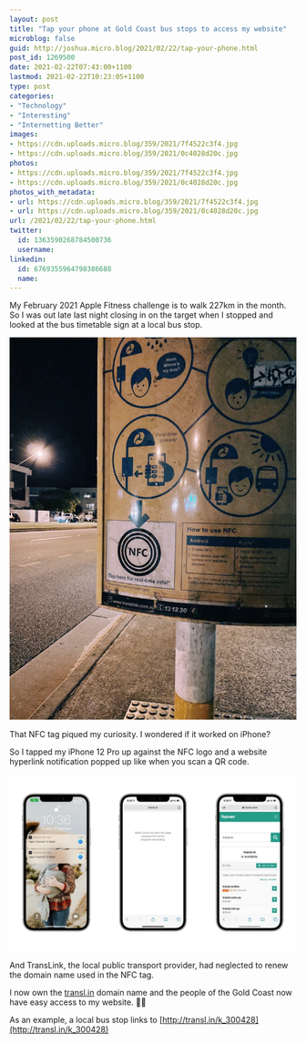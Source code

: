 ```yaml
---
layout: post
title: "Tap your phone at Gold Coast bus stops to access my website"
microblog: false
guid: http://joshua.micro.blog/2021/02/22/tap-your-phone.html
post_id: 1269500
date: 2021-02-22T07:43:00+1100
lastmod: 2021-02-22T10:23:05+1100
type: post
categories:
- "Technology"
- "Interesting"
- "Internetting Better"
images:
- https://cdn.uploads.micro.blog/359/2021/7f4522c3f4.jpg
- https://cdn.uploads.micro.blog/359/2021/0c4028d20c.jpg
photos:
- https://cdn.uploads.micro.blog/359/2021/7f4522c3f4.jpg
- https://cdn.uploads.micro.blog/359/2021/0c4028d20c.jpg
photos_with_metadata:
- url: https://cdn.uploads.micro.blog/359/2021/7f4522c3f4.jpg
- url: https://cdn.uploads.micro.blog/359/2021/0c4028d20c.jpg
url: /2021/02/22/tap-your-phone.html
twitter:
  id: 1363590268784500736
  username: 
linkedin:
  id: 6769355964790386688
  name: 
---
```

My February 2021 Apple Fitness challenge is to walk 227km in the month. So I was out late last night closing in on the target when I stopped and looked at the bus timetable sign at a local bus stop.

<img src="uploads/2021/7f4522c3f4.jpg" />

That NFC tag piqued my curiosity. I wondered if it worked on iPhone?

So I tapped my iPhone 12 Pro up against the NFC logo and a website hyperlink notification popped up like when you scan a QR code.

<img src="uploads/2021/0c4028d20c.jpg" />

And TransLink, the local public transport provider, had neglected to renew the domain name used in the NFC tag.

I now own the [transl.in](http://transl.in/) domain name and the people of the Gold Coast now have easy access to my website. 🤷‍♂️

As an example, a local bus stop links to [http://transl.in/k_300428](http://transl.in/k_300428)

